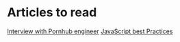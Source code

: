 # Articles to read

[Interview with Pornhub engineer](https://davidwalsh.name/pornhub-interview)
[JavaScript best Practices](https://dev.to/hkp22/writing-clean-and-efficient-javascript-10-best-practices-every-developer-should-know-20be?context=digest)